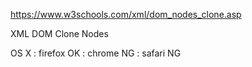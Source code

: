 
https://www.w3schools.com/xml/dom_nodes_clone.asp

XML DOM Clone Nodes

OS X : firefox OK
: chrome NG
: safari NG